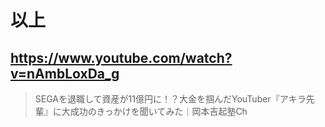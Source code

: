 # 以上

## https://www.youtube.com/watch?v=nAmbLoxDa_g

> SEGAを退職して資産が11億円に！？大金を掴んだYouTuber『アキラ先輩』に大成功のきっかけを聞いてみた｜岡本吉起塾Ch 
